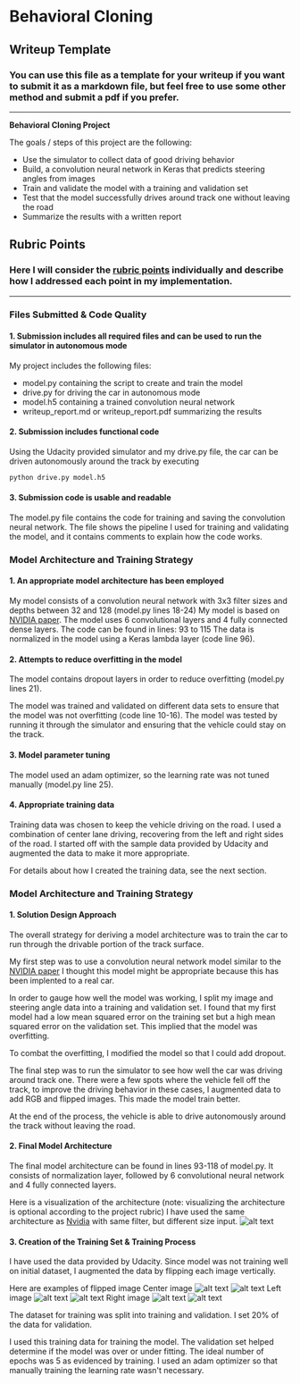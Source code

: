 # **Behavioral Cloning** 

## Writeup Template

### You can use this file as a template for your writeup if you want to submit it as a markdown file, but feel free to use some other method and submit a pdf if you prefer.

---

**Behavioral Cloning Project**

The goals / steps of this project are the following:
* Use the simulator to collect data of good driving behavior
* Build, a convolution neural network in Keras that predicts steering angles from images
* Train and validate the model with a training and validation set
* Test that the model successfully drives around track one without leaving the road
* Summarize the results with a written report


[//]: # (Image References)

[image1]: ./examples/cnn-architecture-624x890.png "Model Visualization"
[image2]: ./examples/center_image.jpg "Center image"
[image3]: ./examples/center_image_flip.jpg "Center image flipped"
[image4]: ./examples/left_image.jpg "Left Image"
[image5]: ./examples/left_image_flip.jpg "Left image flipped"
[image6]: ./examples/right_image.jpg "Right Image"
[image7]: ./examples/right_image_flip.jpg "Right image flipped"

## Rubric Points
### Here I will consider the [rubric points](https://review.udacity.com/#!/rubrics/432/view) individually and describe how I addressed each point in my implementation.  

---
### Files Submitted & Code Quality

#### 1. Submission includes all required files and can be used to run the simulator in autonomous mode

My project includes the following files:
* model.py containing the script to create and train the model
* drive.py for driving the car in autonomous mode
* model.h5 containing a trained convolution neural network 
* writeup_report.md or writeup_report.pdf summarizing the results

#### 2. Submission includes functional code
Using the Udacity provided simulator and my drive.py file, the car can be driven autonomously around the track by executing 
```sh
python drive.py model.h5
```

#### 3. Submission code is usable and readable

The model.py file contains the code for training and saving the convolution neural network. The file shows the pipeline I used for training and validating the model, and it contains comments to explain how the code works.

### Model Architecture and Training Strategy

#### 1. An appropriate model architecture has been employed

My model consists of a convolution neural network with 3x3 filter sizes and depths between 32 and 128 (model.py lines 18-24) 
My model is based on [NVIDIA paper](https://devblogs.nvidia.com/deep-learning-self-driving-cars/). The model uses 6 convolutional layers and 4 fully connected dense layers. The code can be found in lines: 93 to 115
The data is normalized in the model using a Keras lambda layer (code line 96). 

#### 2. Attempts to reduce overfitting in the model

The model contains dropout layers in order to reduce overfitting (model.py lines 21). 

The model was trained and validated on different data sets to ensure that the model was not overfitting (code line 10-16). The model was tested by running it through the simulator and ensuring that the vehicle could stay on the track.

#### 3. Model parameter tuning

The model used an adam optimizer, so the learning rate was not tuned manually (model.py line 25).

#### 4. Appropriate training data

Training data was chosen to keep the vehicle driving on the road. I used a combination of center lane driving, recovering from the left and right sides of the road. I started off with the sample data provided by Udacity and augmented the data to make it more appropriate. 

For details about how I created the training data, see the next section. 

### Model Architecture and Training Strategy

#### 1. Solution Design Approach

The overall strategy for deriving a model architecture was to train the car to run through the drivable portion of the track surface.

My first step was to use a convolution neural network model similar to the [NVIDIA paper](https://devblogs.nvidia.com/deep-learning-self-driving-cars/) I thought this model might be appropriate because this has been implented to a real car. 

In order to gauge how well the model was working, I split my image and steering angle data into a training and validation set. I found that my first model had a low mean squared error on the training set but a high mean squared error on the validation set. This implied that the model was overfitting. 

To combat the overfitting, I modified the model so that I could add dropout. 

The final step was to run the simulator to see how well the car was driving around track one. There were a few spots where the vehicle fell off the track, to improve the driving behavior in these cases, I augmented data to add RGB and flipped images. This made the model train better.

At the end of the process, the vehicle is able to drive autonomously around the track without leaving the road.

#### 2. Final Model Architecture

The final model architecture can be found in lines 93-118 of model.py. It consists of normalization layer, followed by 6 convolutional neural network and 4 fully connected layers.

Here is a visualization of the architecture (note: visualizing the architecture is optional according to the project rubric)
I have used the same architecture as [Nvidia](https://devblogs.nvidia.com/deep-learning-self-driving-cars/) with same filter, but different size input. 
![alt text][image1]

#### 3. Creation of the Training Set & Training Process

I have used the data provided by Udacity. Since model was not training well on initial dataset, I augmented the data by flipping each image vertically. 

Here are examples of flipped image
Center image
![alt text][image2] ![alt text][image3]
Left image
![alt text][image4] ![alt text][image5]
Right image
![alt text][image6] ![alt text][image7]

The dataset for training was split into training and validation. I set 20% of the data for validation. 

I used this training data for training the model. The validation set helped determine if the model was over or under fitting. The ideal number of epochs was 5 as evidenced by training. I used an adam optimizer so that manually training the learning rate wasn't necessary.